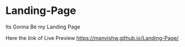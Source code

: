 # Landing-Page
Its Gonna Be my Landing Page

Here the link of Live Preview
https://manvishw.github.io/Landing-Page/